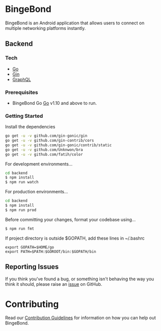 # BingeBond

BingeBond is an Android application that allows users to connect on multiple networking platforms instantly.

## Backend

### Tech

* [Go]
* [Gin]
* [GraphQL]

### Prerequisites

- BingeBond Go [Go](https://golang.org/) v1.10 and above to run.

### Getting Started

Install the dependencies

```sh
go get -u -v github.com/gin-gonic/gin
go get -u -v github.com/gin-contrib/cors
go get -u -v github.com/gin-gonic/contrib/static
go get -u -v github.com/Unknwon/bra
go get -u -v github.com/fatih/color
```

For development environments...

```sh
cd backend
$ npm install
$ npm run watch
```

For production environments...

```sh
cd backend
$ npm install
$ npm run prod
```

Before committing your changes, format your codebase using...

```sh
$ npm run fmt
```

If project directory is outside $GOPATH, add these lines in ~/.bashrc

```
export GOPATH=$HOME/go
export PATH=$PATH:$GOROOT/bin:$GOPATH/bin
```

[Go]: <https://golang.org>
[Gin]: <https://gin-gonic.github.io/gin>
[GraphQL]: <https://graphql.org/learn>

## Reporting Issues

If you think you've found a bug, or something isn't behaving the way you think it should, please raise an [issue](https://github.com/mario-vimal/BingeBond/issues) on GitHub.

# Contributing

Read our [Contribution Guidelines](https://github.com/mario-vimal/BingeBond/blob/master/CONTRIBUTING.md) for information on how you can help out BingeBond.